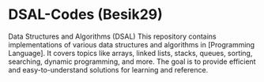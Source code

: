 # DSAL-Codes (Besik29)

Data Structures and Algorithms (DSAL)
This repository contains implementations of various data structures and algorithms in [Programming Language]. It covers topics like arrays, linked lists, stacks, queues, sorting, searching, dynamic programming, and more. The goal is to provide efficient and easy-to-understand solutions for learning and reference.
